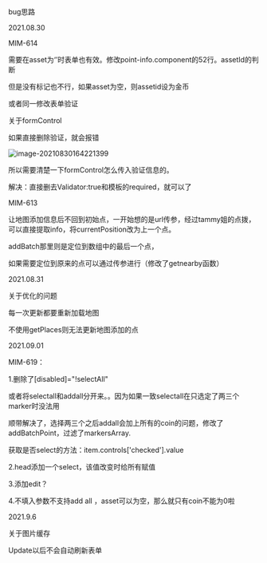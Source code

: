 bug思路

2021.08.30

MIM-614

需要在asset为‘’时表单也有效。修改point-info.component的52行。assetId的判断

但是没有标记也不行，如果asset为空，则assetid设为金币

或者同一修改表单验证

关于formControl

如果直接删除验证，就会报错

![image-20210830164221399](C:\Users\taylor.luo\AppData\Roaming\Typora\typora-user-images\image-20210830164221399.png)

所以需要清楚一下formControl怎么传入验证信息的。

解决：直接删去Validator:true和模板的required，就可以了

MIM-613

让地图添加信息后不回到初始点，一开始想的是url传参，经过tammy姐的点拨，可以直接提取info，将currentPosition改为上一个点。

addBatch那里则是定位到数组中的最后一个点，

如果需要定位到原来的点可以通过传参进行（修改了getnearby函数）

2021.08.31

关于优化的问题

每一次更新都要重新加载地图

不使用getPlaces则无法更新地图添加的点

2021.09.01

MIM-619：

1.删除了[disabled]="!selectAll"

或者将selectall和addall分开来。。因为如果一致selectall在只选定了两三个marker时没法用

顺带解决了，选择两三个之后addall会加上所有的coin的问题，修改了addBatchPoint，过滤了markersArray.

获取是否select的方法：item.controls['checked'].value

2.head添加一个select，该值改变时给所有赋值

3.添加edit？

4.不填入参数不支持add all ，asset可以为空，那么就只有coin不能为0啦

2021.9.6

关于图片缓存



Update以后不会自动刷新表单